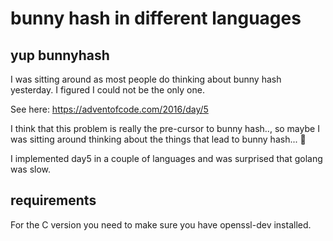 # bunny hash in different languages

## yup bunnyhash

I was sitting around as most people do thinking about bunny hash yesterday. I figured I could not be the only one.

See here: https://adventofcode.com/2016/day/5

I think that this problem is really the pre-cursor to bunny hash.., so maybe I was sitting around thinking about the things that lead to bunny hash... :shrug:

I implemented day5 in a couple of languages and was surprised that golang was slow.

## requirements

For the C version you need to make sure you have openssl-dev installed.
